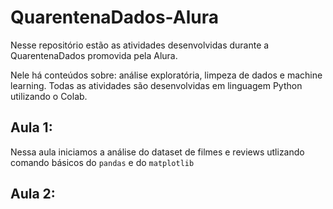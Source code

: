 # QuarentenaDados-Alura
Nesse repositório estão as atividades desenvolvidas durante a QuarentenaDados promovida pela Alura. 

Nele há conteúdos sobre: análise exploratória, limpeza de dados e machine learning. Todas as atividades são desenvolvidas em linguagem Python utilizando o Colab.

## Aula 1:
Nessa aula iniciamos a análise do dataset de filmes e reviews utlizando comando básicos do `pandas` e do `matplotlib`

## Aula 2:
